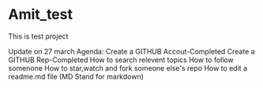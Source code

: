 # Amit_test
This is test project




Update on 27 march
Agenda:
Create a GITHUB Accout-Completed
Create a GITHUB Rep-Completed
How to search relevent topics
How to follow somenone
How to star,watch and fork someone else's repo
How to edit a readme.md file (MD Stand for markdown)






